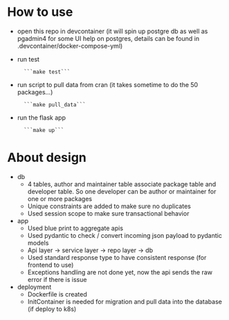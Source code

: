 # How to use



- open this repo in devcontainer (it will spin up postgre db as well as pgadmin4 for some UI help on postgres, details can be found in .devcontainer/docker-compose-yml)
- run test 

        ```make test```
- run script to pull data from cran (it takes sometime to do the 50 packages...)

        ```make pull_data```
- run the flask app

        ```make up```

# About design

- db
    - 4 tables, author and maintainer table associate package table and developer table. So one developer can be author or maintainer for one or more packages
    - Unique constraints are added to make sure no duplicates
    - Used session scope to make sure transactional behavior
- app
    - Used blue print to aggregate apis
    - Used pydantic to check / convert incoming json payload to pydantic models
    - Api layer -> service layer -> repo layer -> db
    - Used standard response type to have consistent response (for frontend to use)
    - Exceptions handling are not done yet, now the api sends the raw error if there is issue
- deployment
    - Dockerfile is created
    - InitContainer is needed for migration and pull data into the database (if deploy to k8s)
